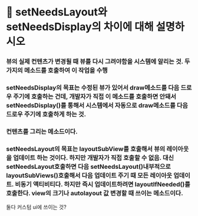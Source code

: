 # 🍎 setNeedsLayout와 setNeedsDisplay의 차이에 대해 설명하시오



### 뷰의 실제 컨텐츠가 변경될 때 뷰를 다시 그려야함을 시스템에 알리는 것. 두가지의 메소드를 호출하여 이 작업을 수행



### setNeedsDisplay의 목표는 수정된 뷰가 있어서 draw메소드를 다음 드로우 주기에 호출하는 건데, 개발자가 직접 이 메소드를 호출하면 안돼서 setNeedsDisplay()를 통해서 시스템에서 자동으로 draw메소드를 다음 드로우 주기에 호출하게 하는 것. 

### 컨텐츠를 그리는 메소드이다.



### setNeedsLayout의 목표는 layoutSubView를 호출해서 뷰의 레이아웃을 업데이트 하는 것이다. 하지만 개발자가 직접 호출할 수 없음. 대신 setNeedsLayout호출하면 다음 setNeedsLayout()내부적으로 layoutSubViews()호출해서 다음 업데이트 주기 때 모든 레이아웃 업데이트. 비동기 액티비티다. 하지만 즉시 업데이트하려면 layoutIfNeeded()를 호출한다.  view의 크기나 autolayout 값 변경할 때 쓰이는 메소드이다.



둘다 커스텀 ui에 쓰이는 것?

